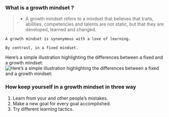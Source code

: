 ### What is a growth mindset ?
> - A growth mindset refers to a mindset that believes that traits, abilities, competencies and talents are not static, but that they are developed, learned and changed.

`A growth mindset is synonymous with a love of learning. `

`By contrast, in a fixed mindset.`

Here’s a simple illustration highlighting the differences between a fixed and a growth mindset:
![Here’s a simple illustration highlighting the differences between a fixed and a growth mindset:](https://3kllhk1ibq34qk6sp3bhtox1-wpengine.netdna-ssl.com/wp-content/uploads/NewGrowthMindset2.png)
### How keep yourself in a growth mindset in three way
1. Learn from your and other people’s mistakes.
2. Make a new goal for every goal accomplished.
3. Try different learning tactics.